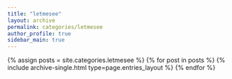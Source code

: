 ```yaml
---
title: "letmesee"
layout: archive
permalink: categories/letmesee
author_profile: true
sidebar_main: true
---
```


{% assign posts = site.categories.letmesee %}
{% for post in posts %} {% include archive-single.html type=page.entries_layout %} {% endfor %}